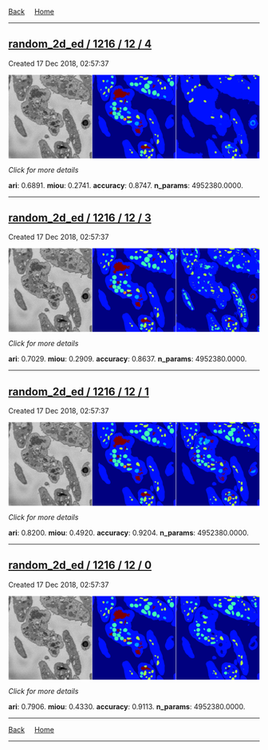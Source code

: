
[Back](..)&nbsp;&nbsp;&nbsp;&nbsp;&nbsp;[Home](https://leapmanlab.github.io/snapshots)

---

<div class="summary"><a href="4"><h2>random_2d_ed / 1216 / 12 / 4</h2></a><p>Created 17 Dec 2018, 02:57:37
</p><a href="4"><img src="4/media/summary.png" align="center"></a><p>
<i>Click for more details</i>
</p></div>

**ari**: 0.6891. **miou**: 0.2741. **accuracy**: 0.8747. **n_params**: 4952380.0000. 

---

<div class="summary"><a href="3"><h2>random_2d_ed / 1216 / 12 / 3</h2></a><p>Created 17 Dec 2018, 02:57:37
</p><a href="3"><img src="3/media/summary.png" align="center"></a><p>
<i>Click for more details</i>
</p></div>

**ari**: 0.7029. **miou**: 0.2909. **accuracy**: 0.8637. **n_params**: 4952380.0000. 

---

<div class="summary"><a href="1"><h2>random_2d_ed / 1216 / 12 / 1</h2></a><p>Created 17 Dec 2018, 02:57:37
</p><a href="1"><img src="1/media/summary.png" align="center"></a><p>
<i>Click for more details</i>
</p></div>

**ari**: 0.8200. **miou**: 0.4920. **accuracy**: 0.9204. **n_params**: 4952380.0000. 

---

<div class="summary"><a href="0"><h2>random_2d_ed / 1216 / 12 / 0</h2></a><p>Created 17 Dec 2018, 02:57:37
</p><a href="0"><img src="0/media/summary.png" align="center"></a><p>
<i>Click for more details</i>
</p></div>

**ari**: 0.7906. **miou**: 0.4330. **accuracy**: 0.9113. **n_params**: 4952380.0000. 

---

[Back](..)&nbsp;&nbsp;&nbsp;&nbsp;&nbsp;[Home](https://leapmanlab.github.io/snapshots)

---